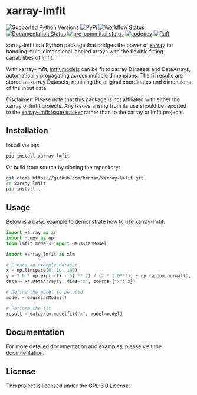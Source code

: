 # xarray-lmfit

[![Supported Python Versions](https://img.shields.io/pypi/pyversions/xarray-lmfit?logo=python&logoColor=white)](https://pypi.org/project/xarray-lmfit/)
[![PyPi](https://img.shields.io/pypi/v/xarray-lmfit?logo=pypi&logoColor=white)](https://pypi.org/project/xarray-lmfit/)
[![Workflow Status](https://img.shields.io/github/actions/workflow/status/kmnhan/xarray-lmfit/ci.yml?logo=github&label=tests)](https://github.com/kmnhan/xarray-lmfit/actions/workflows/ci.yml)
[![Documentation Status](https://img.shields.io/readthedocs/xarray-lmfit?logo=readthedocs&logoColor=white)](https://xarray-lmfit.readthedocs.io/)
[![pre-commit.ci status](https://results.pre-commit.ci/badge/github/kmnhan/xarray-lmfit/main.svg)](https://results.pre-commit.ci/latest/github/kmnhan/xarray-lmfit/main)
[![codecov](https://codecov.io/gh/kmnhan/xarray-lmfit/graph/badge.svg?token=B16DX6OZ0Q)](https://codecov.io/gh/kmnhan/xarray-lmfit)
[![Ruff](https://img.shields.io/endpoint?url=https://raw.githubusercontent.com/astral-sh/ruff/main/assets/badge/v2.json)](https://github.com/astral-sh/ruff)

xarray-lmfit is a Python package that bridges the power of [xarray](http://xarray.pydata.org) for handling multi-dimensional labeled arrays with the flexible fitting capabilities of [lmfit](https://lmfit.github.io/lmfit-py/).

With xarray-lmfit, [lmfit models](https://lmfit.github.io/lmfit-py/model.html) can be fit to xarray Datasets and DataArrays, automatically propagating across multiple dimensions. The fit results are stored as xarray Datasets, retaining the original coordinates and dimensions of the input data.

Disclaimer: Please note that this package is not affiliated with either the xarray or lmfit projects. Any issues arising from its use should be reported to the [xarray-lmfit issue tracker](https://github.com/kmnhan/xarray-lmfit/issues) rather than to the xarray or lmfit projects.

## Installation

Install via pip:

```bash
pip install xarray-lmfit
```

Or build from source by cloning the repository:

```bash
git clone https://github.com/kmnhan/xarray-lmfit.git
cd xarray-lmfit
pip install .
```

## Usage

Below is a basic example to demonstrate how to use xarray-lmfit:

```python
import xarray as xr
import numpy as np
from lmfit.models import GaussianModel

import xarray_lmfit as xlm

# Create an example dataset
x = np.linspace(0, 10, 100)
y = 3.0 * np.exp(-((x - 5) ** 2) / (2 * 1.0**2)) + np.random.normal(0, 0.1, x.size)
data = xr.DataArray(y, dims="x", coords={"x": x})

# Define the model to be used
model = GaussianModel()

# Perform the fit
result = data.xlm.modelfit("x", model=model)
```

## Documentation

For more detailed documentation and examples, please visit the [documentation](https://xarray-lmfit.readthedocs.io).

## License

This project is licensed under the [GPL-3.0 License](LICENSE).
